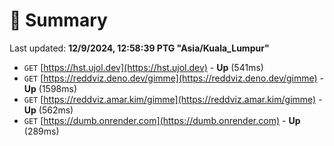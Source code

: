 # 📖 Summary
Last updated: **12/9/2024, 12:58:39 PTG "Asia/Kuala_Lumpur"**

- `GET` [https://hst.ujol.dev](https://hst.ujol.dev) - **Up** (541ms)
- `GET` [https://reddviz.deno.dev/gimme](https://reddviz.deno.dev/gimme) - **Up** (1598ms)
- `GET` [https://reddviz.amar.kim/gimme](https://reddviz.amar.kim/gimme) - **Up** (562ms)
- `GET` [https://dumb.onrender.com](https://dumb.onrender.com) - **Up** (289ms)
